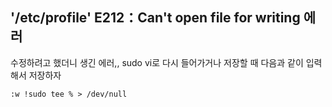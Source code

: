 ## '/etc/profile' E212：Can't open file for writing 에러

수정하려고 했더니 생긴 에러,, sudo vi로 다시 들어가거나 저장할 때 다음과 같이 입력해서 저장하자

~~~
:w !sudo tee % > /dev/null
~~~
